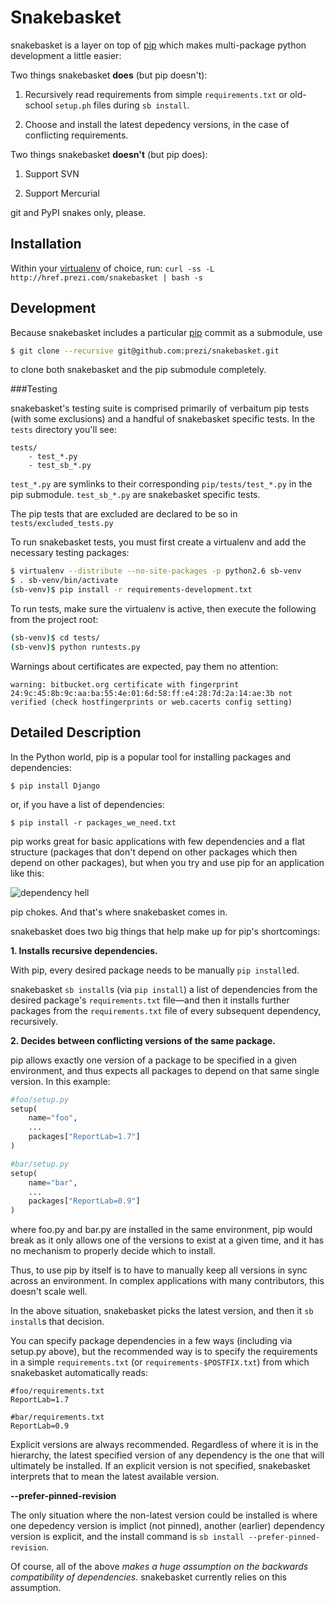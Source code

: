 Snakebasket
===============

snakebasket is a layer on top of [pip](https://github.com/pypa/pip) which makes multi-package python development a little easier:

Two things snakebasket **does** (but pip doesn't):

1. Recursively read requirements from simple `requirements.txt` or old-school `setup.ph` files during `sb install`.

2. Choose and install the latest depedency versions, in the case of conflicting requirements.

Two things snakebasket **doesn't** (but pip does):

1. Support SVN

2. Support Mercurial

git and PyPI snakes only, please.

Installation
---
Within your [virtualenv](https://pypi.python.org/pypi/virtualenv) of choice, run:
`curl -ss -L http://href.prezi.com/snakebasket | bash -s`

Development
---
Because snakebasket includes a particular [pip](https://github.com/pypa/pip) commit as a submodule, use
```bash
$ git clone --recursive git@github.com:prezi/snakebasket.git 
```
to clone both snakebasket and the pip submodule completely.

###Testing

snakebasket's testing suite is comprised primarily of verbaitum pip tests (with some exclusions) and a handful of snakebasket specific tests. In the `tests` directory you'll see:

```
tests/
    - test_*.py
    - test_sb_*.py
```

`test_*.py` are symlinks to their corresponding `pip/tests/test_*.py` in the pip submodule. `test_sb_*.py` are snakebasket specific tests.

The pip tests that are excluded are declared to be so in `tests/excluded_tests.py`

To run snakebasket tests, you must first create a virtualenv
and add the necessary testing packages:
```bash
$ virtualenv --distribute --no-site-packages -p python2.6 sb-venv
$ . sb-venv/bin/activate
(sb-venv)$ pip install -r requirements-development.txt 
```
To run tests, make sure the virtualenv is active, then execute the
following from the project root:
```bash
(sb-venv)$ cd tests/
(sb-venv)$ python runtests.py
```
Warnings about certificates are expected, pay them no attention:
```
warning: bitbucket.org certificate with fingerprint 24:9c:45:8b:9c:aa:ba:55:4e:01:6d:58:ff:e4:28:7d:2a:14:ae:3b not verified (check hostfingerprints or web.cacerts config setting)
```

Detailed Description
---
In the Python world, pip is a popular tool for installing packages and dependencies:

`$ pip install Django`

or, if you have a list of dependencies:

`$ pip install -r packages_we_need.txt`

pip works great for basic applications with few dependencies and a flat structure (packages that don't depend on other packages which then depend on other packages), but when you try and use pip for an application like this:

![dependency hell](https://github.com/prezi/snakebasket/wiki/dependency_hell.jpg)

pip chokes. And that's where snakebasket comes in.

snakebasket does two big things that help make up for pip's shortcomings: 

**1. Installs recursive dependencies.**

With pip, every desired package needs to be manually `pip install`ed.

snakebasket `sb install`s (via `pip install`) a list of dependencies from the desired package's `requirements.txt` file—and then it installs further packages from the `requirements.txt` file of every subsequent dependency, recursively.

**2. Decides between conflicting versions of the same package.**

pip allows exactly one version of a package to be specified in a given environment, and thus expects all packages to depend on that same single version. In this example:

```python
#foo/setup.py
setup(
    name="foo",
    ...
    packages["ReportLab=1.7"]
)
```

```python
#bar/setup.py
setup(
    name="bar",
    ...
    packages["ReportLab=0.9"]
)
```

where foo.py and bar.py are installed in the same environment, pip would break as it only allows one of the versions to exist at a given time, and it has no mechanism to properly decide which to install.

Thus, to use pip by itself is to have to manually keep all versions in sync across an environment. In complex applications with many contributors, this doesn't scale well.

In the above situation, snakebasket picks the latest version, and then it `sb install`s that decision.

You can specify package dependencies in a few ways (including via setup.py above), but the recommended way is to specify the requirements in a simple `requirements.txt` (or `requirements-$POSTFIX.txt`) from which snakebasket automatically reads:

```
#foo/requirements.txt
ReportLab=1.7
```

```
#bar/requirements.txt
ReportLab=0.9
```

Explicit versions are always recommended. Regardless of where it is in the hierarchy, the latest specified version of any dependency is the one that will ultimately be installed. If an explicit version is not specified, snakebasket interprets that to mean the latest available version.

**--prefer-pinned-revision**

The only situation where the non-latest version could be installed is where one depedency version is implict (not pinned), another (earlier) dependency version is explicit, and the install command is `sb install --prefer-pinned-revision`.

Of course, all of the above *makes a huge assumption on the backwards compatibility of dependencies*. snakebasket currently relies on this assumption.
